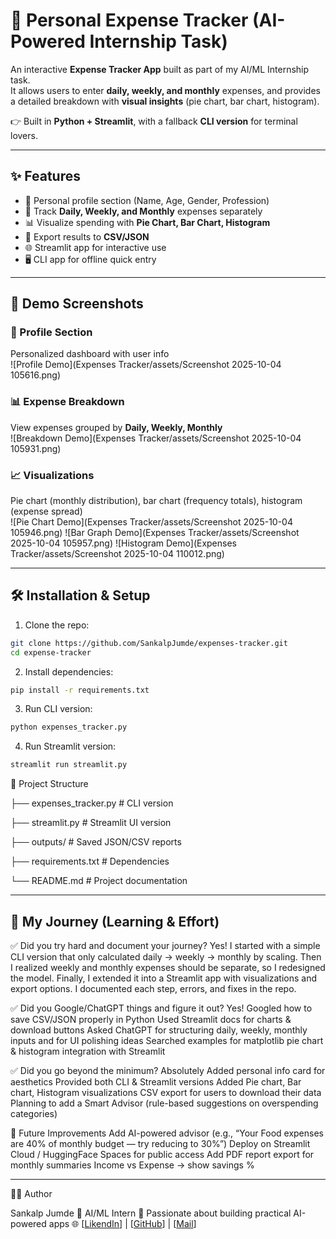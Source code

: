 # 💸 Personal Expense Tracker (AI-Powered Internship Task)

An interactive **Expense Tracker App** built as part of my AI/ML Internship task.  
It allows users to enter **daily, weekly, and monthly** expenses, and provides a detailed breakdown with **visual insights** (pie chart, bar chart, histogram).  

👉 Built in **Python + Streamlit**, with a fallback **CLI version** for terminal lovers.

---

## ✨ Features
- 🧑 Personal profile section (Name, Age, Gender, Profession)  
- 📅 Track **Daily, Weekly, and Monthly** expenses separately  
- 📊 Visualize spending with **Pie Chart, Bar Chart, Histogram**  
- 💾 Export results to **CSV/JSON**  
- 🌐 Streamlit app for interactive use  
- 🖥️ CLI app for offline quick entry  

---

## 🚀 Demo Screenshots

### 👤 Profile Section
Personalized dashboard with user info  
![Profile Demo](Expenses Tracker/assets/Screenshot 2025-10-04 105616.png)

### 📊 Expense Breakdown
View expenses grouped by **Daily, Weekly, Monthly**  
![Breakdown Demo](Expenses Tracker/assets/Screenshot 2025-10-04 105931.png)

### 📈 Visualizations
Pie chart (monthly distribution), bar chart (frequency totals), histogram (expense spread)  
![Pie Chart Demo](Expenses Tracker/assets/Screenshot 2025-10-04 105946.png)
![Bar Graph Demo](Expenses Tracker/assets/Screenshot 2025-10-04 105957.png)
![Histogram Demo](Expenses Tracker/assets/Screenshot 2025-10-04 110012.png)

---

## 🛠️ Installation & Setup

1. Clone the repo:
```bash
git clone https://github.com/SankalpJumde/expenses-tracker.git
cd expense-tracker 
```

2. Install dependencies:
```bash
pip install -r requirements.txt
```

3. Run CLI version:
```bash
python expenses_tracker.py
```

4. Run Streamlit version:
```bash
streamlit run streamlit.py
```

📂 Project Structure

├── expenses_tracker.py         # CLI version

├── streamlit.py   # Streamlit UI version

├── outputs/                       # Saved JSON/CSV reports

├── requirements.txt               # Dependencies

└── README.md                      # Project documentation

---

## 📝 My Journey (Learning & Effort)
✅ Did you try hard and document your journey?
Yes! I started with a simple CLI version that only calculated daily → weekly → monthly by scaling.
Then I realized weekly and monthly expenses should be separate, so I redesigned the model.
Finally, I extended it into a Streamlit app with visualizations and export options.
I documented each step, errors, and fixes in the repo.

✅ Did you Google/ChatGPT things and figure it out?
Yes!
Googled how to save CSV/JSON properly in Python
Used Streamlit docs for charts & download buttons
Asked ChatGPT for structuring daily, weekly, monthly inputs and for UI polishing ideas
Searched examples for matplotlib pie chart & histogram integration with Streamlit

✅ Did you go beyond the minimum?
Absolutely 
Added personal info card for aesthetics
Provided both CLI & Streamlit versions
Added Pie chart, Bar chart, Histogram visualizations
CSV export for users to download their data
Planning to add a Smart Advisor (rule-based suggestions on overspending categories)

🌟 Future Improvements
Add AI-powered advisor (e.g., “Your Food expenses are 40% of monthly budget — try reducing to 30%”)
Deploy on Streamlit Cloud / HuggingFace Spaces for public access
Add PDF report export for monthly summaries
Income vs Expense → show savings %

---

🧑‍💻 Author

Sankalp Jumde
🚀 AI/ML Intern
💼 Passionate about building practical AI-powered apps
🌐  [[LikendIn](https://www.linkedin.com/in/sankalp-jumde/)] | [[GitHub](https://github.com/SankalpJumde)] | [[Mail](sankalpkrishna1103@gmail.com)]


